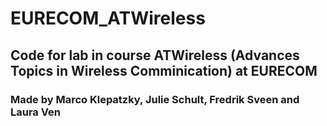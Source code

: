 # EURECOM_ATWireless

## Code for lab in course ATWireless (Advances Topics in Wireless Comminication) at EURECOM

### Made by Marco Klepatzky, Julie Schult, Fredrik Sveen and Laura Ven

